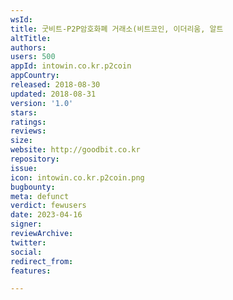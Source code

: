 ```yaml
---
wsId: 
title: 굿비트-P2P암호화폐 거래소(비트코인, 이더리움, 알트
altTitle: 
authors: 
users: 500
appId: intowin.co.kr.p2coin
appCountry: 
released: 2018-08-30
updated: 2018-08-31
version: '1.0'
stars: 
ratings: 
reviews: 
size: 
website: http://goodbit.co.kr
repository: 
issue: 
icon: intowin.co.kr.p2coin.png
bugbounty: 
meta: defunct
verdict: fewusers
date: 2023-04-16
signer: 
reviewArchive: 
twitter: 
social: 
redirect_from: 
features: 

---
```


